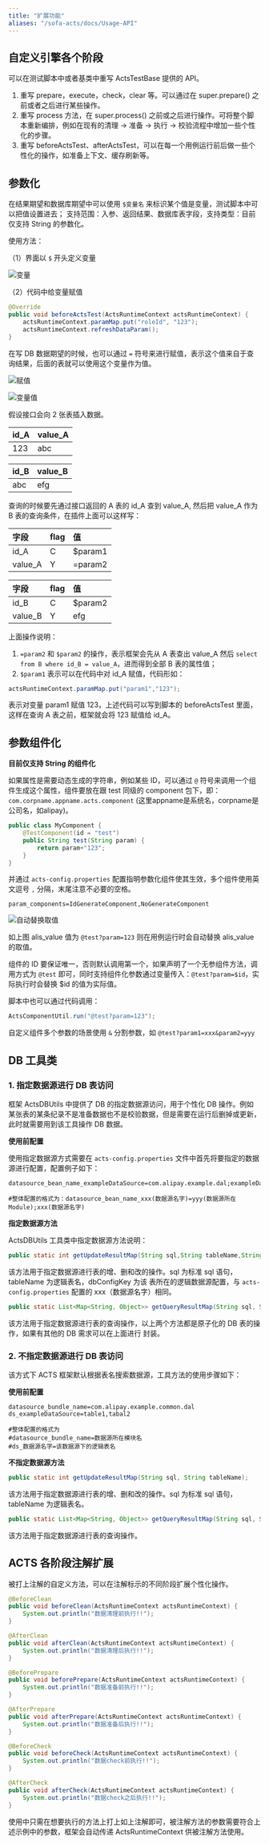 ```yaml
---
title: "扩展功能"
aliases: "/sofa-acts/docs/Usage-API"
---
```


## 自定义引擎各个阶段

可以在测试脚本中或者基类中重写 ActsTestBase 提供的 API。

1. 重写 prepare，execute，check，clear 等。可以通过在 super.prepare() 之前或者之后进行某些操作。
1. 重写 process 方法，在 super.process() 之前或之后进行操作。可将整个脚本重新编排，例如在现有的清理 -> 准备 -> 执行 -> 校验流程中增加一些个性化的步骤。
1. 重写 beforeActsTest、afterActsTest，可以在每一个用例运行前后做一些个性化的操作，如准备上下文、缓存刷新等。

## 参数化

在结果期望和数据库期望中可以使用 `$变量名` 来标识某个值是变量，测试脚本中可以把值设置进去；
支持范围：入参、返回结果、数据库表字段，支持类型：目前仅支持 String 的参数化。

使用方法：

（1）界面以 `$` 开头定义变量

![变量](variables.png)

（2）代码中给变量赋值

```java
@Override
public void beforeActsTest(ActsRuntimeContext actsRuntimeContext) {
    actsRuntimeContext.paramMap.put("roleId", "123");
    actsRuntimeContext.refreshDataParam();
}
```

在写 DB 数据期望的时候，也可以通过 `=` 符号来进行赋值，表示这个值来自于查询结果，后面的表就可以使用这个变量作为值。

![赋值](assign-value.png)

![变量值](variable-value.png)

假设接口会向 2 张表插入数据。

| id_A | value_A |
| :--- | :--- |
| 123 | abc |


| id_B | value_B |
| :--- | :--- |
| abc | efg |


查询的时候要先通过接口返回的 A 表的 id_A 查到 value_A, 然后把 value_A 作为 B 表的查询条件，在插件上面可以这样写：

| 字段 | flag | 值 |
| :--- | :--- | :--- |
| id_A | C | $param1 |
| value_A | Y | =param2 |


| 字段 | flag | 值 |
| :--- | :--- | :--- |
| id_B | C | $param2 |
| value_B | Y | efg |

上面操作说明：

1. `=param2` 和 `$param2` 的操作，表示框架会先从 A 表查出 value_A 然后 `select from B where id_B = value_A`，进而得到全部 B 表的属性值；
1. `$param1` 表示可以在代码中对 id_A 赋值，代码形如：

```java
actsRuntimeContext.paramMap.put("param1","123");
```

表示对变量 param1 赋值 123，上述代码可以写到脚本的 beforeActsTest 里面，这样在查询 A 表之前，框架就会将 123 赋值给 id_A。

## 参数组件化

**目前仅支持 String 的组件化**

如果属性是需要动态生成的字符串，例如某些 ID，可以通过 `@` 符号来调用一个组件生成这个属性，组件要放在跟 test 同级的 component 包下，即：`com.corpname.appname.acts.component` (这里appname是系统名，corpname是公司名，如alipay)。

```java
public class MyComponent {
    @TestComponent(id = "test")
    public String test(String param) {
        return param+"123";
    }
}
```

并通过 `acts-config.properties` 配置指明参数化组件使其生效，多个组件使用英文逗号 `,` 分隔，末尾注意不必要的空格。

```plain
param_components=IdGenerateComponent,NoGenerateComponent
```

![自动替换取值](auto-replace.png)

如上图 alis_value 值为 `@test?param=123` 则在用例运行时会自动替换 alis_value 的取值。

组件的 ID 要保证唯一，否则默认调用第一个，如果声明了一个无参组件方法，调用方式为 `@test` 即可，同时支持组件化参数通过变量传入：`@test?param=$id`，实际执行时会替换 $id 的值为实际值。

脚本中也可以通过代码调用：

```java
ActsComponentUtil.run("@test?param=123");
```

自定义组件多个参数的场景使用 `&` 分割参数，如 `@test?param1=xxx&param2=yyy`

## DB 工具类

### 1. 指定数据源进行 DB 表访问

框架 ActsDBUtils 中提供了 DB 的指定数据源访问，用于个性化 DB 操作。例如某张表的某条纪录不是准备数据也不是校验数据，但是需要在运行后删掉或更新，此时就需要用到该工具操作 DB 数据。

**使用前配置**

使用指定数据源方式需要在 `acts-config.properties` 文件中首先将要指定的数据源进行配置，配置例子如下：

```plain
datasource_bean_name_exampleDataSource=com.alipay.example.dal;exampleDataSource

#整体配置的格式为：datasource_bean_name_xxx(数据源名字)=yyy(数据源所在 Module);xxx(数据源名字)
```

**指定数据源方法**

ActsDBUtils 工具类中指定数据源方法说明：

```java
public static int getUpdateResultMap(String sql,String tableName,String dbConfigKey);
```

该方法用于指定数据源进行表的增、删和改的操作。sql 为标准 sql 语句，tableName 为逻辑表名，dbConfigKey 为该
表所在的逻辑数据源配置，与 `acts-config.properties` 配置的 xxx（数据源名字）相同。

```java
public static List<Map<String, Object>> getQueryResultMap(String sql, String tableName,String dbConfigKey);
```

该方法用于指定数据源进行表的查询操作，以上两个方法都是原子化的 DB 表的操作，如果有其他的 DB 需求可以在上面进行
封装。

### 2. 不指定数据源进行 DB 表访问

该方式下 ACTS 框架默认根据表名搜索数据源，工具方法的使用步骤如下：

**使用前配置**

```plain
datasource_bundle_name=com.alipay.example.common.dal
ds_exampleDataSource=table1,tabal2

#整体配置的格式为
#datasource_bundle_name=数据源所在模块名
#ds_数据源名字=该数据源下的逻辑表名
```

**不指定数据源方法**

```java
public static int getUpdateResultMap(String sql, String tableName);
```

该方法用于指定数据源进行表的增、删和改的操作。sql 为标准 sql 语句，tableName 为逻辑表名。

```java
public static List<Map<String, Object>> getQueryResultMap(String sql, String tableName);
```

该方法用于指定数据源进行表的查询操作。

## ACTS 各阶段注解扩展

被打上注解的自定义方法，可以在注解标示的不同阶段扩展个性化操作。

```java
@BeforeClean
public void beforeClean(ActsRuntimeContext actsRuntimeContext) {
    System.out.println("数据清理前执行!!");
}

@AfterClean
public void afterClean(ActsRuntimeContext actsRuntimeContext) {
    System.out.println("数据清理后执行!!");
}

@BeforePrepare
public void beforePrepare(ActsRuntimeContext actsRuntimeContext) {
    System.out.println("数据准备前执行!!");
}

@AfterPrepare
public void afterPrepare(ActsRuntimeContext actsRuntimeContext) {
    System.out.println("数据准备后执行!!");
}

@BeforeCheck
public void beforeCheck(ActsRuntimeContext actsRuntimeContext) {
    System.out.println("数据check前执行!!");
}

@AfterCheck
public void afterCheck(ActsRuntimeContext actsRuntimeContext) {
    System.out.println("数据check之后执行!!");
}

```

使用中只需在想要执行的方法上打上如上注解即可，被注解方法的参数需要符合上述示例中的参数，框架会自动传递 ActsRuntimeContext 供被注解方法使用。